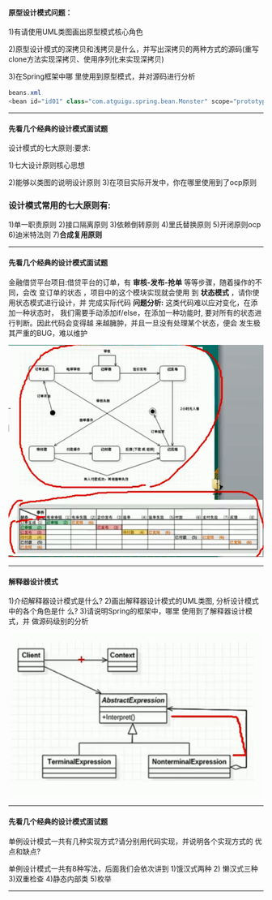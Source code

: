 #### 原型设计模式问题：

1)有请使用UML类图画出原型模式核心角色

2)原型设计模式的深拷贝和浅拷贝是什么，并写出深拷贝的两种方式的源码(重写
clone方法实现深拷贝、使用序列化来实现深拷贝)

3)在Spring框架中哪 里使用到原型模式，并对源码进行分析

```java
beans.xml
<bean id="id01" class="com.atguigu.spring.bean.Monster" scope="prototype"/>
```

---

#### 先看几个经典的设计模式面试题

设计模式的七大原则:要求:

 1)七大设计原则核心思想

2)能够以类图的说明设计原则
3)在项目实际开发中，你在哪里使用到了ocp原则

### **设计模式常用的七大原则有:**

1)单一职责原则
2)接口隔离原则
3)依赖倒转原则
4)里氏替换原则
5)开闭原则ocp
6)迪米特法则
7)**合成复用原则**

---

#### 先看几个经典的设计模式面试题

金融借贷平台项目:借贷平台的订单，有 **审核-发布-抢单** 等等步骤，随着操作的不同，会改
变订单的状态 ，项目中的这个模块实现就会使用
到 **状态模式** ，请你使用状态模式进行设计，并
完成实际代码
**问题分析:**
这类代码难以应对变化，在添加一种状态时，
我们需要手动添加if/else，在添加一种功能时,
要对所有的状态进行判断。因此代码会变得越
来越臃肿，并且一旦没有处理某个状态，便会
发生极其严重的BUG，难以维护



![image-20200330222515352](1.开篇面试题.assets/image-20200330222515352.png)

---

#### 解释器设计模式

1)介绍解释器设计模式是什么?
2)画出解释器设计模式的UML类图,
分析设计模式中的各个角色是什
么?
3)请说明Spring的框架中，哪里
使用到了解释器设计模式，并
做源码级别的分析



![image-20200330222754926](1.开篇面试题.assets/image-20200330222754926.png)



---

#### 先看几个经典的设计模式面试题

单例设计模式一共有几种实现方式?请分别用代码实现，并说明各个实现方式的
优点和缺点?

单例设计模式一共有8种写法，后面我们会依次讲到
1)饿汉式两种
2) 懒汉式三种
3)双重检查
4)静态内部类
5)枚举

---